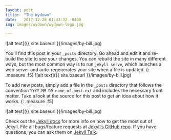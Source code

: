 ```yaml
---
layout: post
title:  "The Wydown"
date:   2017-12-28 01:43:32 -0400
img: images/wydown/wydown-logo.jpg

---
```

![alt text]({{ site.baseurl }}/images/by-bill.jpg)

You’ll find this post in your `_posts` directory. Go ahead and edit it and re-build the site to see your changes. You can rebuild the site in many different ways, but the most common way is to run `jekyll serve`, which launches a web server and auto-regenerates your site when a file is updated.
{: .measure .f5}
![alt text]({{ site.baseurl }}/images/by-bill.jpg)

To add new posts, simply add a file in the `_posts` directory that follows the convention `YYYY-MM-DD-name-of-post.ext` and includes the necessary front matter. Take a look at the source for this post to get an idea about how it works.
{: .measure .f5}

![alt text]({{ site.baseurl }}/images/by-bill.jpg)



Check out the [Jekyll docs][jekyll-docs] for more info on how to get the most out of Jekyll. File all bugs/feature requests at [Jekyll’s GitHub repo][jekyll-gh]. If you have questions, you can ask them on [Jekyll Talk][jekyll-talk].

[jekyll-docs]: http://jekyllrb.com/docs/home
[jekyll-gh]:   https://github.com/jekyll/jekyll
[jekyll-talk]: https://talk.jekyllrb.com/
